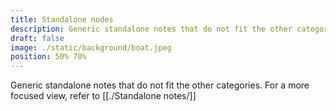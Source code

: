 ```yaml
---
title: Standalone nodes
description: Generic standalone notes that do not fit the other categories
draft: false
image: ./static/background/boat.jpeg
position: 50% 70%
---
```


Generic standalone notes that do not fit the other categories.
For a more focused view, refer to [[./Standalone notes/]]
